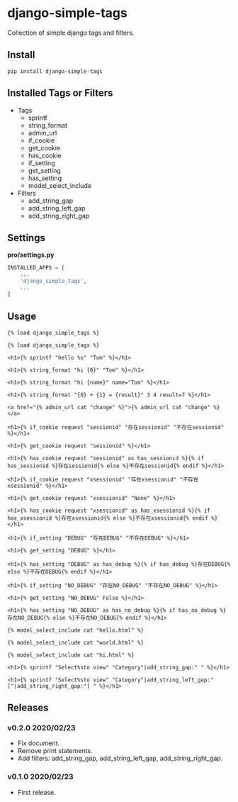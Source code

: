 # django-simple-tags

Collection of simple django tags and filters.

## Install

```shell
pip install django-simple-tags
```

## Installed Tags or Filters

- Tags
    - sprintf
    - string_format
    - admin_url
    - if_cookie
    - get_cookie
    - has_cookie
    - if_setting
    - get_setting
    - has_setting
    - model_select_include
- Filters
    - add_string_gap
    - add_string_left_gap
    - add_string_right_gap

## Settings

**pro/settings.py**

```python
INSTALLED_APPS = [
    ...
    'django_simple_tags',
    ...
]
```

## Usage

```django
{% load django_simple_tags %}

{% load django_simple_tags %}

<h1>{% sprintf "hello %s" "Tom" %}</h1>

<h1>{% string_format "hi {0}" "Tom" %}</h1>

<h1>{% string_format "hi {name}" name="Tom" %}</h1>

<h1>{% string_format "{0} + {1} = {result}" 3 4 result=7 %}</h1>

<a href="{% admin_url cat "change" %}">{% admin_url cat "change" %}</a>

<h1>{% if_cookie request "sessionid" "存在sessionid" "不存在sessionid" %}</h1>

<h1>{% get_cookie request "sessionid" %}</h1>

<h1>{% has_cookie request "sessionid" as has_sessionid %}{% if has_sessionid %}存在sessionid{% else %}不存在sessionid{% endif %}</h1>

<h1>{% if_cookie request "xsessionid" "存在xsessionid" "不存在xsessionid" %}</h1>

<h1>{% get_cookie request "xsessionid" "None" %}</h1>

<h1>{% has_cookie request "xsessionid" as has_xsessionid %}{% if has_xsessionid %}存在xsessionid{% else %}不存在xsessionid{% endif %}</h1>

<h1>{% if_setting "DEBUG" "存在DEBUG" "不存在DEBUG" %}</h1>

<h1>{% get_setting "DEBUG" %}</h1>

<h1>{% has_setting "DEBUG" as has_debug %}{% if has_debug %}存在DEBUG{% else %}不存在DEBUG{% endif %}</h1>

<h1>{% if_setting "NO_DEBUG" "存在NO_DEBUG" "不存在NO_DEBUG" %}</h1>

<h1>{% get_setting "NO_DEBUG" False %}</h1>

<h1>{% has_setting "NO_DEBUG" as has_no_debug %}{% if has_no_debug %}存在NO_DEBUG{% else %}不存在NO_DEBUG{% endif %}</h1>

{% model_select_include cat "hello.html" %}

{% model_select_include cat "world.html" %}

{% model_select_include cat "hi.html" %}

<h1>{% sprintf "Select%sto view" "Category"|add_string_gap:" " %}</h1>

<h1>{% sprintf "Select%sto view" "Category"|add_string_left_gap:" ["|add_string_right_gap:"] " %}</h1>

```

## Releases

### v0.2.0 2020/02/23

- Fix document.
- Remove print statements.
- Add filters: add_string_gap, add_string_left_gap, add_string_right_gap.

### v0.1.0 2020/02/23

- First release.